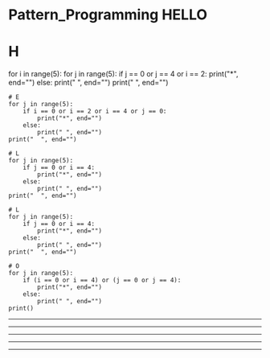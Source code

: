 # Pattern_Programming HELLO 
# H
for i in range(5):
    for j in range(5):
        if j == 0 or j == 4 or i == 2:
            print("*", end="")
        else:
            print(" ", end="")
    print("  ", end="")  
    
    # E
    for j in range(5):
        if i == 0 or i == 2 or i == 4 or j == 0:
            print("*", end="")
        else:
            print(" ", end="")
    print("  ", end="")

    # L
    for j in range(5):
        if j == 0 or i == 4:
            print("*", end="")
        else:
            print(" ", end="")
    print("  ", end="")

    # L
    for j in range(5):
        if j == 0 or i == 4:
            print("*", end="")
        else:
            print(" ", end="")
    print("  ", end="")

    # O
    for j in range(5):
        if (i == 0 or i == 4) or (j == 0 or j == 4):
            print("*", end="")
        else:
            print(" ", end="")
    print()


*   *  *****  *      *      *****
*   *  *      *      *      *   *
*****  *****  *      *      *   *
*   *  *      *      *      *   *
*   *  *****  *****  *****  *****
